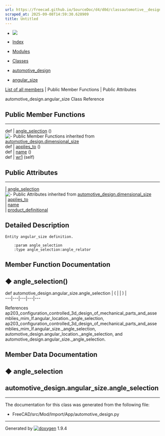 ```yaml
---
url: https://freecad.github.io/SourceDoc/d4/d0d/classautomotive__design_1_1angular__size.html
scraped_at: 2025-09-08T14:59:30.628909
title: Untitled
---
```


  * [ ![](https://www.freecad.org/svg/logo-freecad.svg) ](https://freecadweb.org "FreeCAD")
  * [Index](../../index.html "Index")
  * [Modules](../../modules.html "Modules list")
  * [Classes](../../annotated.html "Annotated list")

  * [automotive_design](../../d4/ddf/namespaceautomotive__design.html)
  * [angular_size](../../d4/d0d/classautomotive__design_1_1angular__size.html)

[List of all members](../../d4/db0/classautomotive__design_1_1angular__size-members.html) | Public Member Functions | Public Attributes

automotive_design.angular_size Class Reference

##  Public Member Functions  
  
---  
def | [angle_selection](../../d4/d0d/classautomotive__design_1_1angular__size.html#a367b923bb041bbd3e75faab7b7ceca10) ()  
![-](../../closed.png) Public Member Functions inherited from
[automotive_design.dimensional_size](../../d3/d1d/classautomotive__design_1_1dimensional__size.html)  
def | [applies_to](../../d3/d1d/classautomotive__design_1_1dimensional__size.html#a35ee5da6cb230aae29f0963544d1d934) ()  
def | [name](../../d3/d1d/classautomotive__design_1_1dimensional__size.html#a3af40a7a36544406a6a58e41ef4b80f9) ()  
def | [wr1](../../d3/d1d/classautomotive__design_1_1dimensional__size.html#ade31e4da67c7141eec382cfcd911ee6e) (self)  
  
##  Public Attributes  
  
---  
|
[angle_selection](../../d4/d0d/classautomotive__design_1_1angular__size.html#a0a02a5c0340c42d02f7fd281e015ac64)  
![-](../../closed.png) Public Attributes inherited from
[automotive_design.dimensional_size](../../d3/d1d/classautomotive__design_1_1dimensional__size.html)  
|
[applies_to](../../d3/d1d/classautomotive__design_1_1dimensional__size.html#aadedd31003829729ee309211cbc6c94d)  
|
[name](../../d3/d1d/classautomotive__design_1_1dimensional__size.html#afc2261b29a0105a63e37adcb354b20db)  
|
[product_definitional](../../d3/d1d/classautomotive__design_1_1dimensional__size.html#af5eed26f87b8b07ca7b0c7678459aae2)  
  
## Detailed Description

    
    
    Entity angular_size definition.
    
        :param angle_selection
        :type angle_selection:angle_relator

## Member Function Documentation

## ◆ angle_selection()

def automotive_design.angular_size.angle_selection  | ( | | ) |   
---|---|---|---|---  
  
References
ap203_configuration_controlled_3d_design_of_mechanical_parts_and_assemblies_mim_lf.angular_location._angle_selection,
ap203_configuration_controlled_3d_design_of_mechanical_parts_and_assemblies_mim_lf.angular_size._angle_selection,
automotive_design.angular_location._angle_selection, and
automotive_design.angular_size._angle_selection.

## Member Data Documentation

## ◆ angle_selection

automotive_design.angular_size.angle_selection  
---  
  
* * *

The documentation for this class was generated from the following file:

  * FreeCAD/src/Mod/Import/App/automotive_design.py

* * *

Generated by
[![doxygen](../../doxygen.svg)](https://www.doxygen.org/index.html) 1.9.4


